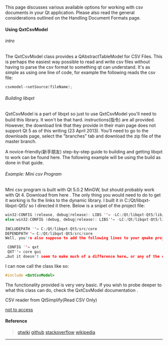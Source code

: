 This page discusses various available options for working with csv documents in your Qt application. Please also read the general considerations outlined on the Handling Document Formats page.

#### Using QxtCsvModel

###### intro

The QxtCsvModel class provides a QAbstractTableModel for CSV Files. This is perhaps the easiest way possible to read and write csv files without having to parse the csv format to something qt can understand. It's as simple as using one line of code, for example the following reads the csv file:

```cpp
csvmodel->setSource(fileName);
```

###### Building libqxt

QxtCsvModel is a part of libqxt so just to use QxtCsvModel you'll need to build this library. It won't be that hard. instructions(指令) are all provided. However, the download link that they provide in their main page does not support Qt 5 as of this writing (23 April 2013). You'll need to go to the downloads page, select the "branches" tab and download the zip file of the master branch.

A novice-friendly(新手朋友) step-by-step guide to building and getting libqxt to work can be found here. The following example will be using the build as done in that guide.

###### Example: Mini csv Program

Mini csv program is built with Qt 5.0.2 MinGW, but should probably work with Qt 4. Download from here . The only thing you would need to do to get it working is fix the links to the dynamic library. I built it in C:/Qt/libqxt-libqxt-Qt5/ so I directed it there. Below is a snipet of the project file:

```cpp
win32:CONFIG (release, debug|release): LIBS ''= -LC:/Qt/libqxt-Qt5/lib/ -lqxtcore
else:win32:CONFIG (debug, debug|release): LIBS''= -LC:/Qt/libqxt-Qt5/lib/ -lqxtcore
 
INCLUDEPATH ''= C:/Qt/libqxt-Qt5/src/core
DEPENDPATH''= C:/Qt/libqxt-Qt5/src/core
Well, you're also suppose to add the following lines to your qmake project file:

 CONFIG ''= qxt
 QXT''= core gui
…but it doesn't seem to make much of a difference here… or any of the examples I've tried…
```

I can now call the class like so:

```cpp
#include <QxtCsvModel>
```
The functionality provided is very very basic. If you wish to probe deeper to what this class can do, check the QxtCsvModel documentation .

CSV reader from QtSimplify(Read CSV Only)

[not to access](http://qtsimplify.blogspot.com/2013/02/dealing-with-csv-files-easy-way.html)

#### Reference

> [qtwiki](http://wiki.qt.io/Handling_CSV)
> [github](https://github.com/iamantony/qtcsv)
> [stackoverflow](http://stackoverflow.com/questions/22802491/create-csv-file-in-c-in-qt)
> [wikipedia](https://en.wikipedia.org/wiki/Comma-separated_values)

---
